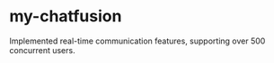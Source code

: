 # my-chatfusion
Implemented real-time communication features, supporting over 500 concurrent users.
